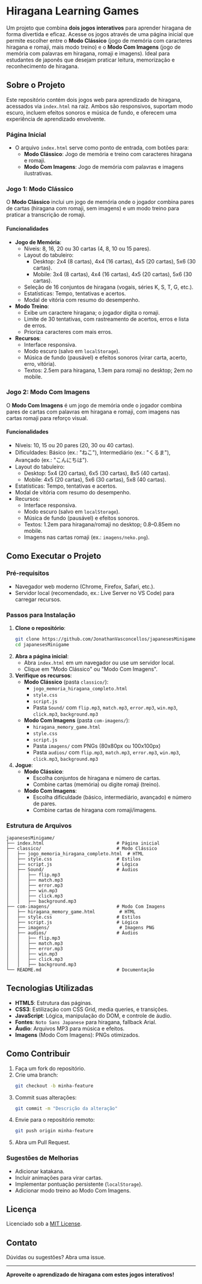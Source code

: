 # Hiragana Learning Games

Um projeto que combina **dois jogos interativos** para aprender hiragana de forma divertida e eficaz. Acesse os jogos através de uma página inicial que permite escolher entre o **Modo Clássico** (jogo de memória com caracteres hiragana e romaji, mais modo treino) e o **Modo Com Imagens** (jogo de memória com palavras em hiragana, romaji e imagens). Ideal para estudantes de japonês que desejam praticar leitura, memorização e reconhecimento de hiragana.

## Sobre o Projeto

Este repositório contém dois jogos web para aprendizado de hiragana, acessados via `index.html` na raiz. Ambos são responsivos, suportam modo escuro, incluem efeitos sonoros e música de fundo, e oferecem uma experiência de aprendizado envolvente.

### Página Inicial
- O arquivo `index.html` serve como ponto de entrada, com botões para:
  - **Modo Clássico**: Jogo de memória e treino com caracteres hiragana e romaji.
  - **Modo Com Imagens**: Jogo de memória com palavras e imagens ilustrativas.

### Jogo 1: Modo Clássico
O **Modo Clássico** inclui um jogo de memória onde o jogador combina pares de cartas (hiragana com romaji, sem imagens) e um modo treino para praticar a transcrição de romaji.

#### Funcionalidades
- **Jogo de Memória**:
  - Níveis: 8, 16, 20 ou 30 cartas (4, 8, 10 ou 15 pares).
  - Layout do tabuleiro:
    - Desktop: 2x4 (8 cartas), 4x4 (16 cartas), 4x5 (20 cartas), 5x6 (30 cartas).
    - Mobile: 3x4 (8 cartas), 4x4 (16 cartas), 4x5 (20 cartas), 5x6 (30 cartas).
  - Seleção de 16 conjuntos de hiragana (vogais, séries K, S, T, G, etc.).
  - Estatísticas: Tempo, tentativas e acertos.
  - Modal de vitória com resumo do desempenho.
- **Modo Treino**:
  - Exibe um caractere hiragana; o jogador digita o romaji.
  - Limite de 30 tentativas, com rastreamento de acertos, erros e lista de erros.
  - Prioriza caracteres com mais erros.
- **Recursos**:
  - Interface responsiva.
  - Modo escuro (salvo em `localStorage`).
  - Música de fundo (pausável) e efeitos sonoros (virar carta, acerto, erro, vitória).
  - Textos: 2.5em para hiragana, 1.3em para romaji no desktop; 2em no mobile.

### Jogo 2: Modo Com Imagens
O **Modo Com Imagens** é um jogo de memória onde o jogador combina pares de cartas com palavras em hiragana e romaji, com imagens nas cartas romaji para reforço visual.

#### Funcionalidades
- Níveis: 10, 15 ou 20 pares (20, 30 ou 40 cartas).
- Dificuldades: Básico (ex.: "ねこ"), Intermediário (ex.: "くるま"), Avançado (ex.: "こんにちは").
- Layout do tabuleiro:
  - Desktop: 5x4 (20 cartas), 6x5 (30 cartas), 8x5 (40 cartas).
  - Mobile: 4x5 (20 cartas), 5x6 (30 cartas), 5x8 (40 cartas).
- Estatísticas: Tempo, tentativas e acertos.
- Modal de vitória com resumo do desempenho.
- Recursos:
  - Interface responsiva.
  - Modo escuro (salvo em `localStorage`).
  - Música de fundo (pausável) e efeitos sonoros.
  - Textos: 1.2em para hiragana/romaji no desktop; 0.8–0.85em no mobile.
  - Imagens nas cartas romaji (ex.: `imagens/neko.png`).

## Como Executar o Projeto

### Pré-requisitos
- Navegador web moderno (Chrome, Firefox, Safari, etc.).
- Servidor local (recomendado, ex.: Live Server no VS Code) para carregar recursos.

### Passos para Instalação
1. **Clone o repositório**:
   ```bash
   git clone https://github.com/JonathanVasconcellos/japanesesMinigame.git
   cd japanesesMinigame
   ```
2. **Abra a página inicial**:
   - Abra `index.html` em um navegador ou use um servidor local.
   - Clique em "Modo Clássico" ou "Modo Com Imagens".
3. **Verifique os recursos**:
   - **Modo Clássico** (pasta `classico/`):
     - `jogo_memoria_hiragana_completo.html`
     - `style.css`
     - `script.js`
     - Pasta `Sound/` com `flip.mp3`, `match.mp3`, `error.mp3`, `win.mp3`, `click.mp3`, `background.mp3`
   - **Modo Com Imagens** (pasta `com-imagens/`):
     - `hiragana_memory_game.html`
     - `style.css`
     - `script.js`
     - Pasta `imagens/` com PNGs (80x80px ou 100x100px)
     - Pasta `audios/` com `flip.mp3`, `match.mp3`, `error.mp3`, `win.mp3`, `click.mp3`, `background.mp3`
4. **Jogue**:
   - **Modo Clássico**:
     - Escolha conjuntos de hiragana e número de cartas.
     - Combine cartas (memória) ou digite romaji (treino).
   - **Modo Com Imagens**:
     - Escolha dificuldade (básico, intermediário, avançado) e número de pares.
     - Combine cartas de hiragana com romaji/imagens.

### Estrutura de Arquivos
```
japanesesMinigame/
├── index.html                           # Página inicial
├── classico/                            # Modo Clássico
│   ├── jogo_memoria_hiragana_completo.html  # HTML
│   ├── style.css                        # Estilos
│   ├── script.js                        # Lógica
│   ├── Sound/                           # Áudios
│   │   ├── flip.mp3
│   │   ├── match.mp3
│   │   ├── error.mp3
│   │   ├── win.mp3
│   │   ├── click.mp3
│   │   ├── background.mp3
├── com-imagens/                         # Modo Com Imagens
│   ├── hiragana_memory_game.html         # HTML
│   ├── style.css                        # Estilos
│   ├── script.js                        # Lógica
│   ├── imagens/                          # Imagens PNG
│   ├── audios/                          # Áudios
│   │   ├── flip.mp3
│   │   ├── match.mp3
│   │   ├── error.mp3
│   │   ├── win.mp3
│   │   ├── click.mp3
│   │   ├── background.mp3
└── README.md                            # Documentação
```

## Tecnologias Utilizadas
- **HTML5**: Estrutura das páginas.
- **CSS3**: Estilização com CSS Grid, media queries, e transições.
- **JavaScript**: Lógica, manipulação do DOM, e controle de áudio.
- **Fontes**: `Noto Sans Japanese` para hiragana, fallback Arial.
- **Áudio**: Arquivos MP3 para música e efeitos.
- **Imagens** (Modo Com Imagens): PNGs otimizados.

## Como Contribuir
1. Faça um fork do repositório.
2. Crie uma branch:
   ```bash
   git checkout -b minha-feature
   ```
3. Commit suas alterações:
   ```bash
   git commit -m "Descrição da alteração"
   ```
4. Envie para o repositório remoto:
   ```bash
   git push origin minha-feature
   ```
5. Abra um Pull Request.

### Sugestões de Melhorias
- Adicionar katakana.
- Incluir animações para virar cartas.
- Implementar pontuação persistente (`localStorage`).
- Adicionar modo treino ao Modo Com Imagens.

## Licença
Licenciado sob a [MIT License](LICENSE).

## Contato
Dúvidas ou sugestões? Abra uma issue.

---

**Aproveite o aprendizado de hiragana com estes jogos interativos!**
